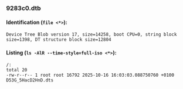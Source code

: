### 9283c0.dtb
#### Identification (`file <*>`):
```
Device Tree Blob version 17, size=14258, boot CPU=0, string block size=1398, DT structure block size=12804
```
#### Listing (`ls -AlR --time-style=full-iso <*>`):
```
/:
total 20
-rw-r--r-- 1 root root 16792 2025-10-16 16:03:03.088750760 +0100 D53G_5HacD2HnD.dts
```


